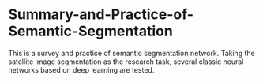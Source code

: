 # Summary-and-Practice-of-Semantic-Segmentation
This is a survey and practice of semantic segmentation network. Taking the satellite image segmentation as the research task, several classic neural networks based on deep learning are tested.
